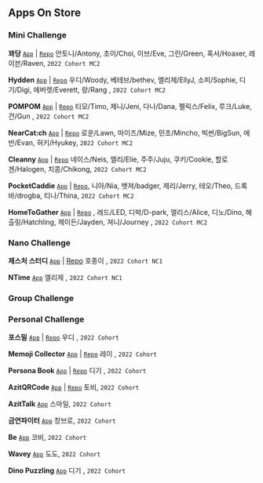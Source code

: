 ## Apps On Store

### Mini Challenge

**꽈당** [```App```](https://apps.apple.com/app/%EA%BD%88%EB%8B%B9/id1631873898)  | [```Repo```](https://github.com/DeveloperAcademy-POSTECH/MC2-Team5-Ggwadang) 안토니/Antony, 초이/Choi, 이브/Eve, 그린/Green, 혹서/Hoaxer, 레이븐/Raven, `2022 Cohort MC2`

**Hydden** [```App```](https://apps.apple.com/kr/app/hydden/id1629910842) | [```Repo```](https://github.com/DeveloperAcademy-POSTECH/MC2-Team1-HwasungCompany) 우디/Woody, 베테브/bethev, 엘리제/EllyJ, 소피/Sophie, 디기/Digi, 에버렛/Everett, 랑/Rang , `2022 Cohort MC2`

**POMPOM** [```App```](https://apps.apple.com/kr/app/pompom-%EB%82%B4%EC%9D%BC-%EB%AD%90-%EC%9E%85%EA%B3%A0%EC%99%80/id1630650939) | [```Repo```](https://github.com/DeveloperAcademy-POSTECH/MC2-Team4-POMPOM) 티모/Timo, 제니/Jeni, 다나/Dana, 펠릭스/Felix, 루크/Luke, 건/Gun , `2022 Cohort MC2`

**NearCat:ch** [```App```](https://apps.apple.com/kr/app/nearcat-ch/id1630219872) | [```Repo```](https://github.com/DeveloperAcademy-POSTECH/MC2-Team13-NearCatch) 로운/Lawn, 마이즈/Mize, 민초/Mincho, 빅썬/BigSun, 에반/Evan, 혀키/Hyukey, `2022 Cohort MC2`

**Cleanny** [```App```](https://apps.apple.com/kr/app/cleanny/id1630640491) | [```Repo```](https://github.com/DeveloperAcademy-POSTECH/MC2-Team15-Cleanny) 네이스/Neis, 엘리/Elie, 주주/Juju, 쿠키/Cookie, 할로겐/Halogen, 치콩/Chikong, `2022 Cohort MC2`

**PocketCaddie** [```App```](https://apps.apple.com/kr/app/pocketcaddie/id1630139569) | [```Repo```](https://github.com/DeveloperAcademy-POSTECH/MC2PocketCaddy), 니아/Nia, 뱃져/badger, 제리/Jerry, 테오/Theo, 드록바/drogba, 티나/Thina, `2022 Cohort MC2`

**HomeToGather** [```App```](https://apps.apple.com/kr/app/hometogather/id1628734751) | [```Repo```](https://github.com/DeveloperAcademy-POSTECH/MC2-Team2-HomeToGather) , 레드/LED, 디박/D-park, 앨리스/Alice, 디노/Dino, 해츨링/Hatchling, 제이든/Jayden, 져니/Journey , `2022 Cohort MC2`

### Nano Challenge

**제스처 스터디** [```App```](https://apps.apple.com/kr/app/gesture-study/id1622544534) | 
[Repo](https://github.com/HoJongPARK/Gesture-Study)
호종이 , `2022 Cohort NC1`

**NTime** [```App```](https://apps.apple.com/kr/app/ntime/id1625231450) 엘리제 , `2022 Cohort NC1`

### Group Challenge


### Personal Challenge

**포스밀** [```App```](https://apps.apple.com/kr/app/%ED%8F%AC%EC%8A%A4%EB%B0%80/id1622795136) | 
[```Repo```](https://github.com/insub4067/POSMeal-POSTECH-Cafeteria-Menu-Widget-App-)
우디 , `2022 Cohort`

**Memoji Collector** [```App```](https://apps.apple.com/kr/app/id1624912168) | 
[```Repo```](https://github.com/moonjs0113/MemojiCollector)
레이 , `2022 Cohort`

**Persona Book** [```App```](https://apps.apple.com/us/app/페르소나-북/id1625439426) |
[```Repo```](https://github.com/pagh2322/personality_memo_book)
디기 , `2022 Cohort`

**AzitQRCode** [```App```](https://apps.apple.com/kr/app/azitqrcode/id1625920012) | [```Repo```](https://github.com/DeveloperAcademy-POSTECH/AzitQRCode) 토비, `2022 Cohort`

**AzitTalk** [```App```](https://apps.apple.com/kr/app/azittalk/id1624679655) 스마일, `2022 Cohort`

**금연파이터** [```App```](https://apps.apple.com/kr/app/금연파이터/id1625868653) 창브로, `2022 Cohort`

**Be** [```App```](https://apps.apple.com/kr/app/be/id1622128837) 코비, `2022 Cohort`

**Wavey** [```App```](https://apps.apple.com/kr/app/wavey/id1625809848) 도도, `2022 Cohort`

**Dino Puzzling** [```App```](https://apps.apple.com/kr/app/dino-puzzling/id1626649817) 디기 , `2022 Cohort`
